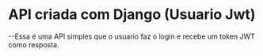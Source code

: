 # API criada com Django (Usuario Jwt)
--Essa é uma API simples que o usuario faz o login e recebe um token JWT como resposta.
